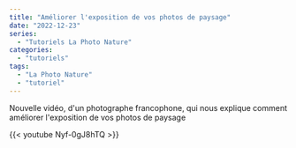 ```yaml
---
title: "Améliorer l'exposition de vos photos de paysage"
date: "2022-12-23"
series:
  - "Tutoriels La Photo Nature"
categories: 
  - "tutoriels"
tags: 
  - "La Photo Nature"
  - "tutoriel"
---
```


Nouvelle vidéo, d'un photographe francophone, qui nous explique comment améliorer l'exposition de vos photos de paysage

{{< youtube Nyf-0gJ8hTQ >}}